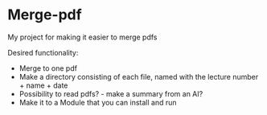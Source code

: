 # Merge-pdf
My project for making it easier to merge pdfs

Desired functionality:
- Merge to one pdf
- Make a directory consisting of each file, named with the lecture number + name + date
- Possibility to read pdfs? - make a summary from an AI?
- Make it to a Module that you can install and run
